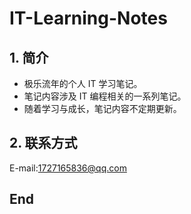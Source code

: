 # IT-Learning-Notes
## 1. 简介

* 极乐流年的个人 IT 学习笔记。
* 笔记内容涉及 IT 编程相关的一系列笔记。
* 随着学习与成长，笔记内容不定期更新。

## 2. 联系方式

E-mail:1727165836@qq.com

## End
